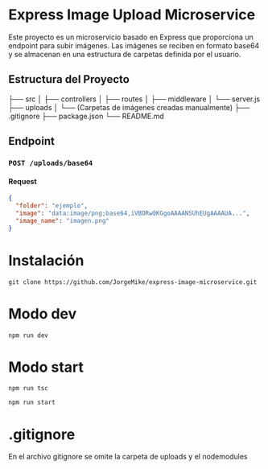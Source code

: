 # Express Image Upload Microservice

Este proyecto es un microservicio basado en Express que proporciona un endpoint para subir imágenes. Las imágenes se reciben en formato base64 y se almacenan en una estructura de carpetas definida por el usuario.

## Estructura del Proyecto

├── src
│ ├── controllers
│ ├── routes
│ ├── middleware
│ └── server.js
├── uploads
│ └── (Carpetas de imágenes creadas manualmente)
├── .gitignore
├── package.json
└── README.md

## Endpoint

### `POST /uploads/base64`

#### Request

```json
{
  "folder": "ejemplo",
  "image": "data:image/png;base64,iVBORw0KGgoAAAANSUhEUgAAAAUA...",
  "image_name": "imagen.png"
}
```

# Instalación

`git clone https://github.com/JorgeMike/express-image-microservice.git`

# Modo dev

`npm run dev`

# Modo start

`npm run tsc`

`npm run start`

# .gitignore

En el archivo gitignore se omite la carpeta de uploads y el nodemodules

```

```
